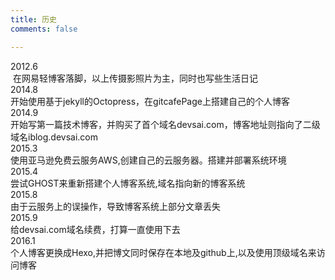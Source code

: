 ```yaml
---
title: 历史
comments: false

---
```


<div class="timeline">
    <div class="timeline-item active">
        <div class="year">2012.6 <span class="marker"><span class="dot"></span></span>
        </div>
        <div class="info"> 在网易轻博客落脚，以上传摄影照片为主，同时也写些生活日记</div>
    </div>
    <div class="timeline-item active">
        <div class="year">2014.8 <span class="marker"><span class="dot"></span></span>
        </div>
        <div class="info">开始使用基于jekyll的Octopress，在gitcafePage上搭建自己的个人博客</div>
    </div>
    <div class="timeline-item active">
        <div class="year">2014.9 <span class="marker"><span class="dot"></span></span>
        </div>
        <div class="info">开始写第一篇技术博客，并购买了首个域名devsai.com，博客地址则指向了二级域名iblog.devsai.com</div>
    </div>
    <div class="timeline-item active">
        <div class="year">2015.3 <span class="marker"><span class="dot"></span></span>
        </div>
        <div class="info">使用亚马逊免费云服务AWS,创建自己的云服务器。搭建并部署系统环境</div>
    </div>
    <div class="timeline-item active">
        <div class="year">2015.4 <span class="marker"><span class="dot"></span></span>
        </div>
        <div class="info">尝试GHOST来重新搭建个人博客系统,域名指向新的博客系统</div>
    </div>
    <div class="timeline-item active">
        <div class="year">2015.8 <span class="marker"><span class="dot"></span></span>
        </div>
        <div class="info">由于云服务上的误操作，导致博客系统上部分文章丢失</div>
    </div>
    <div class="timeline-item active">
        <div class="year">2015.9 <span class="marker"><span class="dot"></span></span>
        </div>
        <div class="info">给devsai.com域名续费，打算一直使用下去<br></div>
    </div>
    <div class="timeline-item active">
        <div class="year">2016.1 <span class="marker"><span class="dot"></span></span>
        </div>
        <div class="info">个人博客更换成Hexo,并把博文同时保存在本地及github上,以及使用顶级域名来访问博客</div>
    </div>
    
</div>